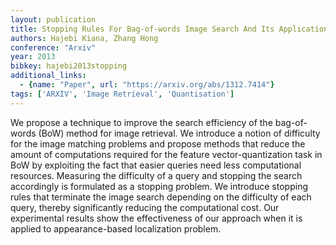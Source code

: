 ```yaml
---
layout: publication
title: Stopping Rules For Bag-of-words Image Search And Its Application In Appearance-based Localization
authors: Hajebi Kiana, Zhang Hong
conference: "Arxiv"
year: 2013
bibkey: hajebi2013stopping
additional_links:
  - {name: "Paper", url: "https://arxiv.org/abs/1312.7414"}
tags: ['ARXIV', 'Image Retrieval', 'Quantisation']
---
```

We propose a technique to improve the search efficiency of the bag-of-words
(BoW) method for image retrieval. We introduce a notion of difficulty for the
image matching problems and propose methods that reduce the amount of
computations required for the feature vector-quantization task in BoW by
exploiting the fact that easier queries need less computational resources.
Measuring the difficulty of a query and stopping the search accordingly is
formulated as a stopping problem. We introduce stopping rules that terminate
the image search depending on the difficulty of each query, thereby
significantly reducing the computational cost. Our experimental results show
the effectiveness of our approach when it is applied to appearance-based
localization problem.
